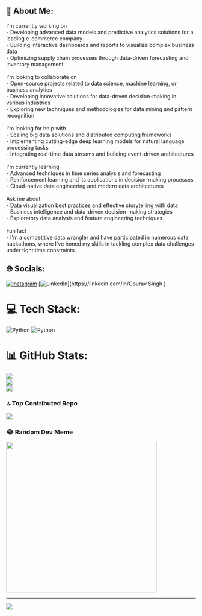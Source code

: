 ## 💫 About Me:
I'm currently working on<br>- Developing advanced data models and predictive analytics solutions for a leading e-commerce company<br>- Building interactive dashboards and reports to visualize complex business data<br>- Optimizing supply chain processes through data-driven forecasting and inventory management<br><br>I'm looking to collaborate on<br>- Open-source projects related to data science, machine learning, or business analytics<br>- Developing innovative solutions for data-driven decision-making in various industries<br>- Exploring new techniques and methodologies for data mining and pattern recognition<br><br>I'm looking for help with<br>- Scaling big data solutions and distributed computing frameworks<br>- Implementing cutting-edge deep learning models for natural language processing tasks<br>- Integrating real-time data streams and building event-driven architectures<br><br>I'm currently learning<br>- Advanced techniques in time series analysis and forecasting<br>- Reinforcement learning and its applications in decision-making processes<br>- Cloud-native data engineering and modern data architectures<br><br>Ask me about<br>- Data visualization best practices and effective storytelling with data<br>- Business intelligence and data-driven decision-making strategies<br>- Exploratory data analysis and feature engineering techniques<br><br>Fun fact<br>- I'm a competitive data wrangler and have participated in numerous data hackathons, where I've honed my skills in tackling complex data challenges under tight time constraints.


## 🌐 Socials:
[![Instagram](https://img.shields.io/badge/Instagram-%23E4405F.svg?logo=Instagram&logoColor=white)](https://instagram.com/singhgaurav282003) [![LinkedIn]([https://img.shields.io/badge/LinkedIn-%230077B5.svg?logo=linkedin&logoColor=white](https://www.linkedin.com/in/gourav-singh-43376a159?utm_source=share&utm_campaign=share_via&utm_content=profile&utm_medium=android_app))](https://linkedin.com/in/Gourav Singh ) 

# 💻 Tech Stack:
![Python](https://img.shields.io/badge/python-3670A0?style=for-the-badge&logo=python&logoColor=ffdd54) ![Python](https://img.shields.io/badge/python-3670A0?style=for-the-badge&logo=python&logoColor=ffdd54)
# 📊 GitHub Stats:
![](https://github-readme-stats.vercel.app/api?username=Gourav-Singh91&theme=blueberry&hide_border=false&include_all_commits=true&count_private=true)<br/>
![](https://github-readme-streak-stats.herokuapp.com/?user=Gourav-Singh91&theme=blueberry&hide_border=false)<br/>
![](https://github-readme-stats.vercel.app/api/top-langs/?username=Gourav-Singh91&theme=blueberry&hide_border=false&include_all_commits=true&count_private=true&layout=compact)

### 🔝 Top Contributed Repo
![](https://github-contributor-stats.vercel.app/api?username=Gourav-Singh91&limit=5&theme=dark&combine_all_yearly_contributions=true)

### 😂 Random Dev Meme
<img src='https://memer-new.vercel.app/' style="height: 400px;"/>

---
[![](https://visitcount.itsvg.in/api?id=Gourav-Singh91&icon=0&color=0)](https://visitcount.itsvg.in)

<!-- Proudly created with GPRM ( https://gprm.itsvg.in ) -->
